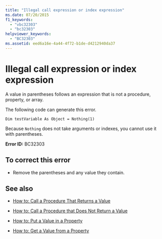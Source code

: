 ```yaml
---
title: "Illegal call expression or index expression"
ms.date: 07/20/2015
f1_keywords: 
  - "vbc32303"
  - "bc32303"
helpviewer_keywords: 
  - "BC32303"
ms.assetid: eed6a16e-4a44-4f72-b1de-d4212940da37
---
```

# Illegal call expression or index expression
A value in parentheses follows an expression that is not a procedure, property, or array.  
  
 The following code can generate this error.  
  
 `Dim testVariable As Object = Nothing(1)`  
  
 Because `Nothing` does not take arguments or indexes, you cannot use it with parentheses.  
  
 **Error ID:** BC32303  
  
## To correct this error  
  
- Remove the parentheses and any value they contain.  
  
## See also

- [How to: Call a Procedure That Returns a Value](../../visual-basic/programming-guide/language-features/procedures/how-to-call-a-procedure-that-returns-a-value.md)
- [How to: Call a Procedure that Does Not Return a Value](../../visual-basic/programming-guide/language-features/procedures/how-to-call-a-procedure-that-does-not-return-a-value.md)

- [How to: Put a Value in a Property](../../visual-basic/programming-guide/language-features/procedures/how-to-put-a-value-in-a-property.md)
- [How to: Get a Value from a Property](../../visual-basic/programming-guide/language-features/procedures/how-to-get-a-value-from-a-property.md)
